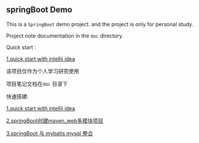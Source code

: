 ## springBoot Demo  



This is a `SpringBoot` demo project. and the project is only for personal study.   

Project note documentation in the `doc` directory.   

Quick start :  

[1.quick start with intellij idea ](doc/1.quick_start_with_intellij_idea.md )  



该项目仅作为个人学习研究使用    

项目笔记文档在`doc` 目录下  

快速搭建:  

[1.quick start with intellij idea ](doc/1.quick_start_with_intellij_idea.md )   

[2.springBoot创建maven_web多模块项目](doc/2.springBoot创建maven_web多模块项目.md)  

[3.springBoot 与 mybatis mysql 整合](doc/3.springBoot与mybatis_mysql整合.md "3.springBoot与mybatis_mysql整合.md")  




